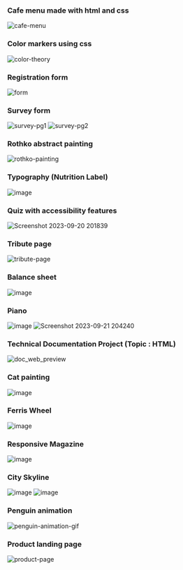 ### Cafe menu made with html and css

![cafe-menu](assets/cafemenu.png)

### Color markers using css

![color-theory](assets/colortheory.png)

### Registration form

![form](assets/form.png)

### Survey form

![survey-pg1](assets/surveypg1.png)
![survey-pg2](assets/surveypg2.png)

### Rothko abstract painting

![rothko-painting](assets/rothko.png)

### Typography (Nutrition Label)

![image](https://github.com/rvif/RWD/assets/127775103/285631f0-794c-41e2-b9ac-8f7b6e186a79)

### Quiz with accessibility features

![Screenshot 2023-09-20 201839](https://github.com/rvif/RWD/assets/127775103/03d42a5e-948b-49b1-a155-ec2ecd538673)

### Tribute page

![tribute-page](https://github.com/rvif/RWD/assets/127775103/3f4c7aed-1d77-4262-a9b2-1ec573f9c782)

### Balance sheet

![image](https://github.com/rvif/RWD/assets/127775103/b2805bf6-1527-472d-929b-1b68feaecf26)

### Piano

![image](https://github.com/rvif/RWD/assets/127775103/b4b97e46-7681-43fb-be3e-af11df25e217)    ![Screenshot 2023-09-21 204240](https://github.com/rvif/RWD/assets/127775103/58ba0f27-a0a9-4a29-9314-5daff4d1400a)

### Technical Documentation Project (Topic : HTML)

<img src="assets/Technical Documentatio gif.gif" alt="doc_web_preview">

### Cat painting 

 ![image](assets/cat-painting.png)

### Ferris Wheel

  ![image](assets/ferris-wheel.gif)

### Responsive Magazine

  ![image](assets/responsive-magazine.jpeg)

### City Skyline 

  ![image](assets/city-day.png) ![image](assets/city-night.png)

### Penguin animation

 <img src="assets/penguin.gif" alt="penguin-animation-gif">

### Product landing page
 
 <img src="assets/product-page.jpeg" alt="product-page">